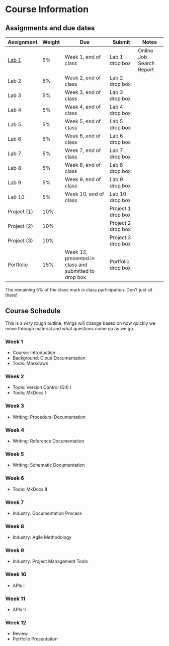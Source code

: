 # Course Information

## Assignments and due dates

| Assignment         | Weight | Due        |  Submit    | Notes        |
|--------------------|--------|------------|------------|--------------|
| [Lab 1](./lab1.md) | 5%    | Week 1, end of class | Lab 1 drop box | Online Job Search Report |
| Lab 2              | 5%    | Week 2, end of class | Lab 2 drop box |  |
| Lab 3              | 5%    | Week 3, end of class | Lab 3 drop box |  |
| Lab 4              | 5%    | Week 4, end of class | Lab 4 drop box |  |
| Lab 5              | 5%    | Week 5, end of class | Lab 5 drop box |  |
| Lab 6              | 5%    | Week 6, end of class | Lab 6 drop box |  |
| Lab 7              | 5%    | Week 7, end of class | Lab 7 drop box |  |
| Lab 8              | 5%    | Week 8, end of class | Lab 8 drop box |  |
| Lab 9              | 5%    | Week 9, end of class | Lab 9 drop box |  |
| Lab 10             | 5%    | Week 10, end of class | Lab 10 drop box |  |
| Project (1)     | 10%   |  | Project 1 drop box |  |
| Project (2)     | 10%   |  | Project 2 drop box |  |
| Project (3)     | 10%   |  | Project 3 drop box |  |
| Portfolio          | 15%   | Week 12, presented in class and submitted to drop box | Portfolio drop box |  |

The remaining 5% of the class mark is class participation. Don't just sit there!

## Course Schedule

This is a *very* rough outline; things will change based on how quickly we move through material and what questions come up as we go. 

### Week 1

* Course: Introduction
* Background: Cloud Documentation
* Tools: Markdown

### Week 2

* Tools: Version Control (Git) I
* Tools: MkDocs I

### Week 3

* Writing: Procedural Documentation

### Week 4

* Writing: Reference Documentation

### Week 5

* Writing: Schematic Documentation

### Week 6

* Tools: MkDocs II

### Week 7

* Industry: Documentation Process

### Week 8

* Industry: Agile Methodology

### Week 9

* Industry: Project Management Tools

### Week 10

* APIs I

### Week 11

* APIs II

### Week 12

* Review
* Portfolio Presentation